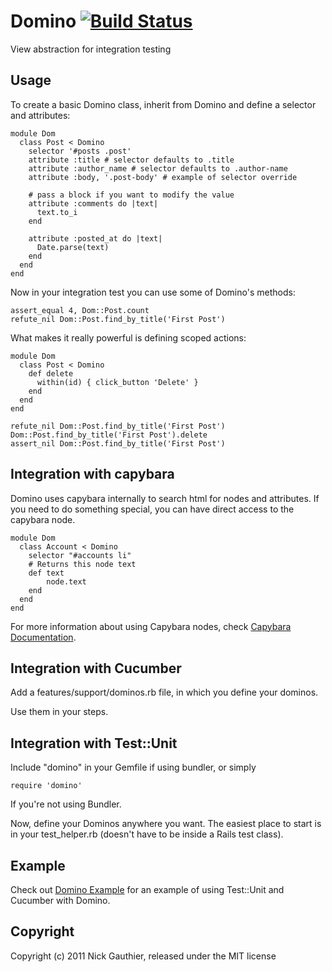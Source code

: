 # Domino [![Build Status](https://travis-ci.org/ngauthier/domino.png?branch=master)](https://travis-ci.org/ngauthier/domino)

View abstraction for integration testing

## Usage

To create a basic Domino class, inherit from Domino and
define a selector and attributes:

    module Dom
      class Post < Domino
        selector '#posts .post'
        attribute :title # selector defaults to .title
        attribute :author_name # selector defaults to .author-name
        attribute :body, '.post-body' # example of selector override

        # pass a block if you want to modify the value
        attribute :comments do |text|
          text.to_i
        end

        attribute :posted_at do |text|
          Date.parse(text)
        end
      end
    end

Now in your integration test you can use some of Domino's methods:

    assert_equal 4, Dom::Post.count
    refute_nil Dom::Post.find_by_title('First Post')

What makes it really powerful is defining scoped actions:

    module Dom
      class Post < Domino
        def delete
          within(id) { click_button 'Delete' }
        end
      end
    end

    refute_nil Dom::Post.find_by_title('First Post')
    Dom::Post.find_by_title('First Post').delete
    assert_nil Dom::Post.find_by_title('First Post')

## Integration with capybara

Domino uses capybara internally to search html for nodes and
attributes. If you need to do something special, you can have direct
access to the capybara node.

    module Dom
      class Account < Domino
        selector "#accounts li"
        # Returns this node text
        def text
            node.text
        end
      end
    end

For more information about using Capybara nodes, check [Capybara Documentation](https://github.com/jnicklas/capybara/blob/master/README.rdoc).


## Integration with Cucumber

Add a features/support/dominos.rb file, in which you define your dominos.

Use them in your steps.

## Integration with Test::Unit

Include "domino" in your Gemfile if using bundler, or simply

    require 'domino'

If you're not using Bundler.

Now, define your Dominos anywhere you want. The easiest place to start is
in your test\_helper.rb (doesn't have to be inside a Rails test class).

## Example

Check out [Domino Example](http://github.com/ngauthier/domino_example) for an
example of using Test::Unit and Cucumber with Domino.

## Copyright

Copyright (c) 2011 Nick Gauthier, released under the MIT license
